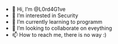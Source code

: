 - 👋 Hi, I’m @L0rd4G1ve
- 👀 I’m interested in Security
- 🌱 I’m currently learning to programm
- 💞️ I’m looking to collaborate on eveything
- 📫 How to reach me, there is no way :)

<!---
L0rd4G1ve/L0rd4G1ve is a ✨ special ✨ repository because its `README.md` (this file) appears on your GitHub profile.
You can click the Preview link to take a look at your changes.
--->
